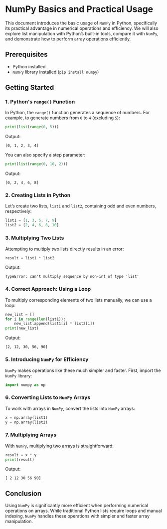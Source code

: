 
# NumPy Basics and Practical Usage

This document introduces the basic usage of `NumPy` in Python, specifically its practical advantage in numerical operations and efficiency. We will also explore list manipulation with Python’s built-in tools, compare it with `NumPy`, and demonstrate how to perform array operations efficiently.

## Prerequisites

- Python installed
- `NumPy` library installed (`pip install numpy`)

## Getting Started

### 1. Python's `range()` Function

In Python, the `range()` function generates a sequence of numbers. For example, to generate numbers from `0` to `4` (excluding `5`):

```python
print(list(range(0, 5)))
```

Output:

```
[0, 1, 2, 3, 4]
```

You can also specify a step parameter:

```python
print(list(range(0, 10, 2)))
```

Output:

```
[0, 2, 4, 6, 8]
```

### 2. Creating Lists in Python

Let’s create two lists, `list1` and `list2`, containing odd and even numbers, respectively:

```python
list1 = [1, 3, 5, 7, 9]
list2 = [2, 4, 6, 8, 10]
```

### 3. Multiplying Two Lists

Attempting to multiply two lists directly results in an error:

```python
result = list1 * list2
```

Output:

```
TypeError: can't multiply sequence by non-int of type 'list'
```

### 4. Correct Approach: Using a Loop

To multiply corresponding elements of two lists manually, we can use a loop:

```python
new_list = []
for i in range(len(list1)):
    new_list.append(list1[i] * list2[i])
print(new_list)
```

Output:

```
[2, 12, 30, 56, 90]
```

### 5. Introducing `NumPy` for Efficiency

`NumPy` makes operations like these much simpler and faster. First, import the `NumPy` library:

```python
import numpy as np
```

### 6. Converting Lists to `NumPy` Arrays

To work with arrays in `NumPy`, convert the lists into `NumPy` arrays:

```python
x = np.array(list1)
y = np.array(list2)
```

### 7. Multiplying Arrays

With `NumPy`, multiplying two arrays is straightforward:

```python
result = x * y
print(result)
```

Output:

```
[ 2 12 30 56 90]
```

## Conclusion

Using `NumPy` is significantly more efficient when performing numerical operations on arrays. While traditional Python lists require loops and manual indexing, `NumPy` handles these operations with simpler and faster array manipulation.
